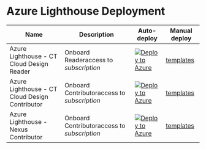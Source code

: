 # Azure Lighthouse Deployment

Name | Description   | Auto-deploy   | Manual deploy |
-----| ------------- |--------------- |------- 
| Azure Lighthouse - CT Cloud Design Reader | Onboard Readeraccess to *subscription* | [![Deploy to Azure](https://aka.ms/deploytoazurebutton)](https://portal.azure.com/#create/Microsoft.Template/uri/https%3A%2F%2Fraw.githubusercontent.com%2FCT-Cloud-Design%2Flighthouse-deployment%2Fmain%2FReader%2FdelegatedResourceManagement.json) | [templates](https://github.com/CT-Cloud-Design/lighthouse-deployment/tree/main/Reader)
| Azure Lighthouse - CT Cloud Design Contributor | Onboard Contributoraccess to *subscription* | [![Deploy to Azure](https://aka.ms/deploytoazurebutton)](https://portal.azure.com/#create/Microsoft.Template/uri/https%3A%2F%2Fraw.githubusercontent.com%2FCT-Cloud-Design%2Flighthouse-deployment%2Fmain%2FContributor%2FdelegatedResourceManagement.json) | [templates](https://github.com/CT-Cloud-Design/lighthouse-deployment/tree/main/Contributor)
| Azure Lighthouse - Nexus Contributor | Onboard Contributoraccess to *subscription* | [![Deploy to Azure](https://aka.ms/deploytoazurebutton)](https://portal.azure.com/#create/Microsoft.Template/uri/https%3A%2F%2Fraw.githubusercontent.com%2FCT-Cloud-Design%2Flighthouse-deployment%2Fmain%2FContributor%2FdelegatedResourceManagementNexus.json) | [templates](https://github.com/CT-Cloud-Design/lighthouse-deployment/tree/main/Contributor)

